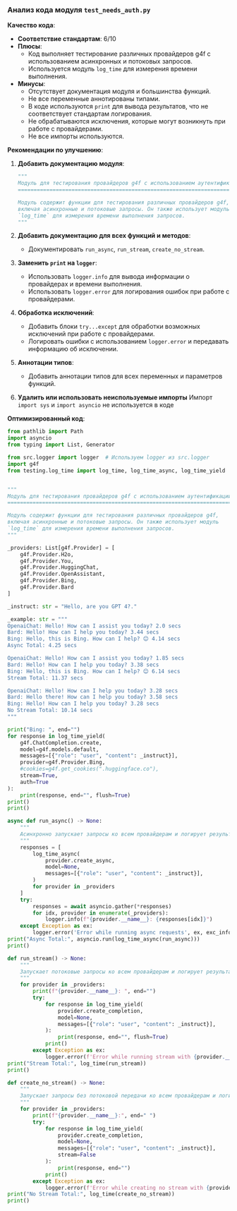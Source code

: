 ### **Анализ кода модуля `test_needs_auth.py`**

**Качество кода**:
- **Соответствие стандартам**: 6/10
- **Плюсы**:
    - Код выполняет тестирование различных провайдеров g4f с использованием асинхронных и потоковых запросов.
    - Используется модуль `log_time` для измерения времени выполнения.
- **Минусы**:
    - Отсутствует документация модуля и большинства функций.
    - Не все переменные аннотированы типами.
    - В коде используются `print` для вывода результатов, что не соответствует стандартам логирования.
    - Не обрабатываются исключения, которые могут возникнуть при работе с провайдерами.
    - Не все импорты используются.

**Рекомендации по улучшению**:

1.  **Добавить документацию модуля**:

    ```python
    """
    Модуль для тестирования провайдеров g4f с использованием аутентификации.
    =======================================================================

    Модуль содержит функции для тестирования различных провайдеров g4f,
    включая асинхронные и потоковые запросы. Он также использует модуль
    `log_time` для измерения времени выполнения запросов.
    """
    ```

2.  **Добавить документацию для всех функций и методов**:

    -   Документировать `run_async`, `run_stream`, `create_no_stream`.

3.  **Заменить `print` на `logger`**:

    -   Использовать `logger.info` для вывода информации о провайдерах и времени выполнения.
    -   Использовать `logger.error` для логирования ошибок при работе с провайдерами.

4.  **Обработка исключений**:

    -   Добавить блоки `try...except` для обработки возможных исключений при работе с провайдерами.
    -   Логировать ошибки с использованием `logger.error` и передавать информацию об исключении.

5.  **Аннотации типов**:

    -   Добавить аннотации типов для всех переменных и параметров функций.

6. **Удалить или использовать неиспользуемые импорты**
Импорт `import sys` и `import asyncio` не используется в коде

**Оптимизированный код**:

```python
from pathlib import Path
import asyncio
from typing import List, Generator

from src.logger import logger  # Используем logger из src.logger
import g4f
from testing.log_time import log_time, log_time_async, log_time_yield


"""
Модуль для тестирования провайдеров g4f с использованием аутентификации.
=======================================================================

Модуль содержит функции для тестирования различных провайдеров g4f,
включая асинхронные и потоковые запросы. Он также использует модуль
`log_time` для измерения времени выполнения запросов.
"""

_providers: List[g4f.Provider] = [
    g4f.Provider.H2o,
    g4f.Provider.You,
    g4f.Provider.HuggingChat,
    g4f.Provider.OpenAssistant,
    g4f.Provider.Bing,
    g4f.Provider.Bard
]

_instruct: str = "Hello, are you GPT 4?."

_example: str = """
OpenaiChat: Hello! How can I assist you today? 2.0 secs
Bard: Hello! How can I help you today? 3.44 secs
Bing: Hello, this is Bing. How can I help? 😊 4.14 secs
Async Total: 4.25 secs

OpenaiChat: Hello! How can I assist you today? 1.85 secs
Bard: Hello! How can I help you today? 3.38 secs
Bing: Hello, this is Bing. How can I help? 😊 6.14 secs
Stream Total: 11.37 secs

OpenaiChat: Hello! How can I help you today? 3.28 secs
Bard: Hello there! How can I help you today? 3.58 secs
Bing: Hello! How can I help you today? 3.28 secs
No Stream Total: 10.14 secs
"""

print("Bing: ", end="")
for response in log_time_yield(
    g4f.ChatCompletion.create,
    model=g4f.models.default,
    messages=[{"role": "user", "content": _instruct}],
    provider=g4f.Provider.Bing,
    #cookies=g4f.get_cookies(".huggingface.co"),
    stream=True,
    auth=True
):
    print(response, end="", flush=True)
print()
print()

async def run_async() -> None:
    """
    Асинхронно запускает запросы ко всем провайдерам и логирует результаты.
    """
    responses = [
        log_time_async(
            provider.create_async,
            model=None,
            messages=[{"role": "user", "content": _instruct}],
        )
        for provider in _providers
    ]
    try:
        responses = await asyncio.gather(*responses)
        for idx, provider in enumerate(_providers):
            logger.info(f"{provider.__name__}: {responses[idx]}")
    except Exception as ex:
        logger.error('Error while running async requests', ex, exc_info=True)
print("Async Total:", asyncio.run(log_time_async(run_async)))
print()

def run_stream() -> None:
    """
    Запускает потоковые запросы ко всем провайдерам и логирует результаты.
    """
    for provider in _providers:
        print(f"{provider.__name__}: ", end="")
        try:
            for response in log_time_yield(
                provider.create_completion,
                model=None,
                messages=[{"role": "user", "content": _instruct}],
            ):
                print(response, end="", flush=True)
            print()
        except Exception as ex:
            logger.error(f'Error while running stream with {provider.__name__}', ex, exc_info=True)
print("Stream Total:", log_time(run_stream))
print()

def create_no_stream() -> None:
    """
    Запускает запросы без потоковой передачи ко всем провайдерам и логирует результаты.
    """
    for provider in _providers:
        print(f"{provider.__name__}:", end=" ")
        try:
            for response in log_time_yield(
                provider.create_completion,
                model=None,
                messages=[{"role": "user", "content": _instruct}],
                stream=False
            ):
                print(response, end="")
            print()
        except Exception as ex:
            logger.error(f'Error while creating no stream with {provider.__name__}', ex, exc_info=True)
print("No Stream Total:", log_time(create_no_stream))
print()
```